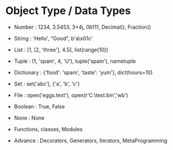 # Object Type / Data Types

- Number : 1234, 3.5453, 3+4j, 0b111, Decimal(), Fraction()
- String : 'Hello', "Good", b'a\x01c'
- List : [1, [2, 'three'], 4.5], list(range(10))
- Tuple : (1, 'spam', 4, 'U'), tuple('spam'), nametuple
- Dictionary : {'food': 'spam', 'taste': 'yum'}, dict(hours=10)

- Set : set('abc'), {'a', 'b', 'c'}

- File : open('eggs.text'), open(r'C:\test.bin','wb')

- Boolean : True, False
- None : None
- Functions, classes, Modules

- Advance :  Decorators, Generators, Iterators, MetaProgramming